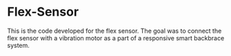 # Flex-Sensor
This is the code developed for the flex sensor. The goal was to connect the flex sensor with a vibration motor as a part of a responsive smart backbrace system. 
